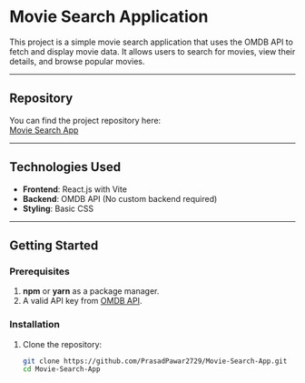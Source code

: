# Movie Search Application

This project is a simple movie search application that uses the OMDB API to fetch and display movie data. It allows users to search for movies, view their details, and browse popular movies.

---

## **Repository**
You can find the project repository here:  
[Movie Search App](https://github.com/PrasadPawar2729/Movie-Search-App.git)

---

## **Technologies Used**
- **Frontend**: React.js with Vite
- **Backend**: OMDB API (No custom backend required)
- **Styling**: Basic CSS

---

## **Getting Started**

### **Prerequisites**
1. **npm** or **yarn** as a package manager.
2. A valid API key from [OMDB API](https://www.omdbapi.com/).

### **Installation**
1. Clone the repository:
   ```bash
   git clone https://github.com/PrasadPawar2729/Movie-Search-App.git
   cd Movie-Search-App
